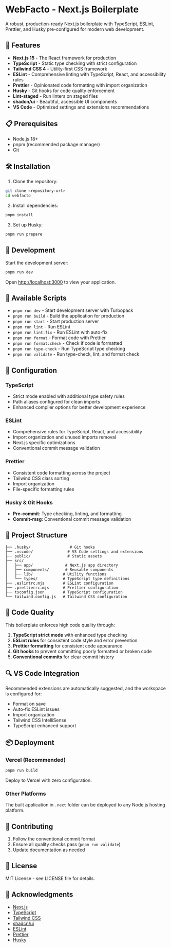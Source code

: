 # WebFacto - Next.js Boilerplate

A robust, production-ready Next.js boilerplate with TypeScript, ESLint, Prettier, and Husky
pre-configured for modern web development.

## 🚀 Features

- **Next.js 15** - The React framework for production
- **TypeScript** - Static type checking with strict configuration
- **Tailwind CSS 4** - Utility-first CSS framework
- **ESLint** - Comprehensive linting with TypeScript, React, and accessibility rules
- **Prettier** - Opinionated code formatting with import organization
- **Husky** - Git hooks for code quality enforcement
- **Lint-staged** - Run linters on staged files
- **shadcn/ui** - Beautiful, accessible UI components
- **VS Code** - Optimized settings and extensions recommendations

## 📋 Prerequisites

- Node.js 18+
- pnpm (recommended package manager)
- Git

## 🛠️ Installation

1. Clone the repository:

```bash
git clone <repository-url>
cd webfacto
```

2. Install dependencies:

```bash
pnpm install
```

3. Set up Husky:

```bash
pnpm run prepare
```

## 🚀 Development

Start the development server:

```bash
pnpm run dev
```

Open [http://localhost:3000](http://localhost:3000) to view your application.

## 📝 Available Scripts

- `pnpm run dev` - Start development server with Turbopack
- `pnpm run build` - Build the application for production
- `pnpm run start` - Start production server
- `pnpm run lint` - Run ESLint
- `pnpm run lint:fix` - Run ESLint with auto-fix
- `pnpm run format` - Format code with Prettier
- `pnpm run format:check` - Check if code is formatted
- `pnpm run type-check` - Run TypeScript type checking
- `pnpm run validate` - Run type-check, lint, and format check

## 🔧 Configuration

### TypeScript

- Strict mode enabled with additional type safety rules
- Path aliases configured for clean imports
- Enhanced compiler options for better development experience

### ESLint

- Comprehensive rules for TypeScript, React, and accessibility
- Import organization and unused imports removal
- Next.js specific optimizations
- Conventional commit message validation

### Prettier

- Consistent code formatting across the project
- Tailwind CSS class sorting
- Import organization
- File-specific formatting rules

### Husky & Git Hooks

- **Pre-commit**: Type checking, linting, and formatting
- **Commit-msg**: Conventional commit message validation

## 📁 Project Structure

```
├── .husky/                 # Git hooks
├── .vscode/               # VS Code settings and extensions
├── public/                # Static assets
├── src/
│   ├── app/              # Next.js app directory
│   ├── components/       # Reusable components
│   ├── lib/             # Utility functions
│   └── types/           # TypeScript type definitions
├── .eslintrc.mjs        # ESLint configuration
├── .prettierrc.mjs      # Prettier configuration
├── tsconfig.json        # TypeScript configuration
└── tailwind.config.js   # Tailwind CSS configuration
```

## 🎯 Code Quality

This boilerplate enforces high code quality through:

1. **TypeScript strict mode** with enhanced type checking
2. **ESLint rules** for consistent code style and error prevention
3. **Prettier formatting** for consistent code appearance
4. **Git hooks** to prevent committing poorly formatted or broken code
5. **Conventional commits** for clear commit history

## 🔍 VS Code Integration

Recommended extensions are automatically suggested, and the workspace is configured for:

- Format on save
- Auto-fix ESLint issues
- Import organization
- Tailwind CSS IntelliSense
- TypeScript enhanced support

## 📦 Deployment

### Vercel (Recommended)

```bash
pnpm run build
```

Deploy to Vercel with zero configuration.

### Other Platforms

The built application in `.next` folder can be deployed to any Node.js hosting platform.

## 🤝 Contributing

1. Follow the conventional commit format
2. Ensure all quality checks pass (`pnpm run validate`)
3. Update documentation as needed

## 📄 License

MIT License - see LICENSE file for details.

## 🙏 Acknowledgments

- [Next.js](https://nextjs.org/)
- [TypeScript](https://www.typescriptlang.org/)
- [Tailwind CSS](https://tailwindcss.com/)
- [shadcn/ui](https://ui.shadcn.com/)
- [ESLint](https://eslint.org/)
- [Prettier](https://prettier.io/)
- [Husky](https://typicode.github.io/husky/)
